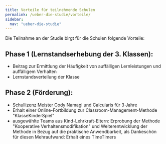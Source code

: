 ```yaml
---
title: Vorteile für teilnehmende Schulen
permalink: /ueber-die-studie/vorteile/
sidebar:
  nav: "ueber-die-studie"
---
```


Die Teilnahme an der Studie birgt für die Schulen folgende Vorteile:

## Phase 1 (Lernstandserhebung der 3. Klassen):
- Beitrag zur Ermittlung der Häufigkeit von auffälligen Lernleistungen und auffälligem Verhalten
- Lernstandsverteilung der Klasse

## Phase 2 (Förderung):
- Schullizenz Meister Cody Namagi und Calcularis für 3 Jahre
- Erhalt einer Online-Fortbildung zur Classroom-Management-Methode "KlasseKinderSpiel"
- ausgewählte Teams aus Kind-Lehrkraft-Eltern: Erprobung der Methode "Kooperative Verhaltensmodifikation" und Weiterentwicklung der Methode in Bezug auf die praktische Anwendbarkeit, als Dankeschön für diesen Mehraufwand: Erhalt eines TimeTimers

